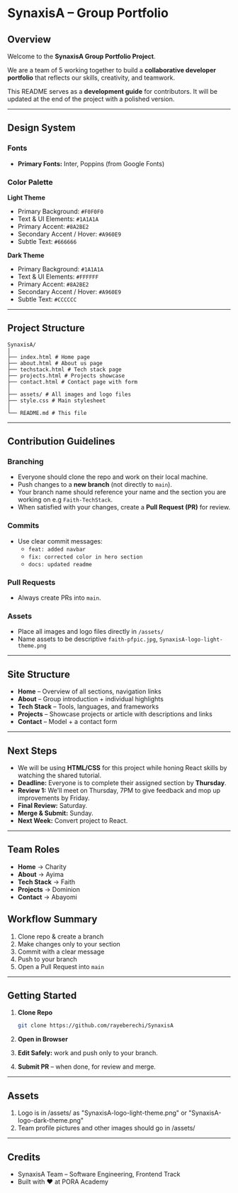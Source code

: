 # SynaxisA – Group Portfolio

## Overview  
Welcome to the **SynaxisA Group Portfolio Project**.  

We are a team of 5 working together to build a **collaborative developer portfolio** that reflects our skills, creativity, and teamwork.  

This README serves as a **development guide** for contributors. It will be updated at the end of the project with a polished version.  

---

## Design System  

### Fonts  
- **Primary Fonts:** Inter, Poppins (from Google Fonts)  

### Color Palette  

**Light Theme**  
- Primary Background: `#F0F0F0`  
- Text & UI Elements: `#1A1A1A`  
- Primary Accent: `#8A2BE2`  
- Secondary Accent / Hover: `#A960E9`  
- Subtle Text: `#666666`  

**Dark Theme**  
- Primary Background: `#1A1A1A`  
- Text & UI Elements: `#FFFFFF`  
- Primary Accent: `#8A2BE2`  
- Secondary Accent / Hover: `#A960E9`  
- Subtle Text: `#CCCCCC`  

---

## Project Structure  


```
SynaxisA/
│
├── index.html # Home page
├── about.html # About us page
├── techstack.html # Tech stack page
├── projects.html # Projects showcase
├── contact.html # Contact page with form
│
├── assets/ # All images and logo files
├── style.css # Main stylesheet
│
└── README.md # This file
```


---

## Contribution Guidelines  

### Branching  
- Everyone should clone the repo and work on their local machine.  
- Push changes to a **new branch** (not directly to `main`).  
- Your branch name should reference your name and the section you are working on e.g `Faith-TechStack`.  
- When satisfied with your changes, create a **Pull Request (PR)** for review.    

### Commits  
- Use clear commit messages:  
  - `feat: added navbar`  
  - `fix: corrected color in hero section`  
  - `docs: updated readme`  

### Pull Requests  
- Always create PRs into `main`.  

### Assets  
- Place all images and logo files directly in `/assets/`  
- Name assets to be descriptive `faith-pfpic.jpg`, `SynaxisA-logo-light-theme.png`  

---

## Site Structure  

- **Home** – Overview of all sections, navigation links  
- **About** – Group introduction + individual highlights  
- **Tech Stack** – Tools, languages, and frameworks  
- **Projects** – Showcase projects or article with descriptions and links  
- **Contact** – Model + a contact form  

---

## Next Steps  

- We will be using **HTML/CSS** for this project while honing React skills by watching the shared tutorial.  
- **Deadline:** Everyone is to complete their assigned section by **Thursday**.  
- **Review 1:** We'll meet on Thursday, 7PM to give feedback and mop up improvements by Friday.  
- **Final Review:** Saturday.  
- **Merge & Submit:** Sunday.  
- **Next Week:** Convert project to React.  

---

## Team Roles  

- **Home** → Charity  
- **About** → Ayima  
- **Tech Stack** → Faith  
- **Projects** → Dominion  
- **Contact** → Abayomi  

## Workflow Summary
1. Clone repo & create a branch  
2. Make changes only to your section  
3. Commit with a clear message  
4. Push to your branch  
5. Open a Pull Request into `main`

---

## Getting Started  

1. **Clone Repo**  
   ```bash
   git clone https://github.com/rayeberechi/SynaxisA
   ```

2. **Open in Browser**

3. **Edit Safely:** work and push only to your branch.

4. **Submit PR** – when done, for review and merge.

---

## Assets

1. Logo is in /assets/ as "SynaxisA-logo-light-theme.png" or "SynaxisA-logo-dark-theme.png"
2. Team profile pictures and other images should go in /assets/

---

## Credits

- SynaxisA Team – Software Engineering, Frontend Track
- Built with ❤️ at PORA Academy